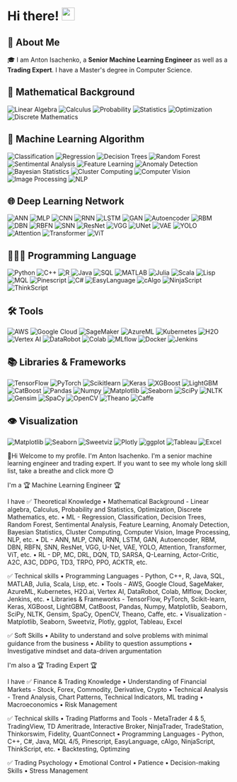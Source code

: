 # Hi there! <img src="https://media.giphy.com/media/hvRJCLFzcasrR4ia7z/giphy.gif" width="29px" height="29px">
 
## 🚀 About Me
 
🎓 I am Anton Isachenko, a **Senior Machine Learning Engineer** as well as a **Trading Expert**. I have a Master's degree in Computer Science.

## 🧮 Mathematical Background
![Linear Algebra](https://img.shields.io/badge/Linear%20Algebra-394761?style=for-the-badge)
![Calculus](https://img.shields.io/badge/Calculus-394761?style=for-the-badge)
![Probability](https://img.shields.io/badge/Probability-394761?style=for-the-badge)
![Statistics](https://img.shields.io/badge/Statistics-394761?style=for-the-badge)
![Optimization](https://img.shields.io/badge/Optimization-394761?style=for-the-badge)
![Discrete Mathematics](https://img.shields.io/badge/Discrete%20Mathematics-394761?style=for-the-badge)

## 🤖 Machine Learning Algorithm
![Classification](https://img.shields.io/badge/Classification-394761?style=for-the-badge)
![Regression](https://img.shields.io/badge/Regression-394761?style=for-the-badge)
![Decision Trees](https://img.shields.io/badge/Decision%20Trees-394761?style=for-the-badge)
![Random Forest](https://img.shields.io/badge/Random%20Forest-394761?style=for-the-badge)
![Sentimental Analysis](https://img.shields.io/badge/Sentimental%20Analysis-394761?style=for-the-badge)
![Feature Learning](https://img.shields.io/badge/Feature%20Learning-394761?style=for-the-badge)
![Anomaly Detection](https://img.shields.io/badge/Anomaly%20Detection-394761?style=for-the-badge)
![Bayesian Statistics](https://img.shields.io/badge/Bayesian%20Statistics-394761?style=for-the-badge)
![Cluster Computing](https://img.shields.io/badge/Cluster%20Computing-394761?style=for-the-badge)
![Computer Vision](https://img.shields.io/badge/Computer%20Vision-394761?style=for-the-badge)
![Image Processing](https://img.shields.io/badge/Image%20Processing-394761?style=for-the-badge)
![NLP](https://img.shields.io/badge/NLP-394761?style=for-the-badge)

## 🌐 Deep Learning Network
![ANN](https://img.shields.io/badge/ANN-394761?style=for-the-badge)
![MLP](https://img.shields.io/badge/MLP-394761?style=for-the-badge)
![CNN](https://img.shields.io/badge/CNN-394761?style=for-the-badge)
![RNN](https://img.shields.io/badge/RNN-394761?style=for-the-badge)
![LSTM](https://img.shields.io/badge/LSTM-394761?style=for-the-badge)
![GAN](https://img.shields.io/badge/GAN-394761?style=for-the-badge)
![Autoencoder](https://img.shields.io/badge/Autoencoder-394761?style=for-the-badge)
![RBM](https://img.shields.io/badge/RBM-394761?style=for-the-badge)
![DBN](https://img.shields.io/badge/DBN-394761?style=for-the-badge)
![RBFN](https://img.shields.io/badge/RBFN-394761?style=for-the-badge)
![SNN](https://img.shields.io/badge/SNN-394761?style=for-the-badge)
![ResNet](https://img.shields.io/badge/ResNet-394761?style=for-the-badge)
![VGG](https://img.shields.io/badge/VGG-394761?style=for-the-badge)
![UNet](https://img.shields.io/badge/UNet-394761?style=for-the-badge)
![VAE](https://img.shields.io/badge/VAE-394761?style=for-the-badge)
![YOLO](https://img.shields.io/badge/YOLO-394761?style=for-the-badge)
![Attention](https://img.shields.io/badge/Attention-394761?style=for-the-badge)
![Transformer](https://img.shields.io/badge/Transformer-394761?style=for-the-badge)
![ViT](https://img.shields.io/badge/ViT-394761?style=for-the-badge)

## 👨🏻‍💻 Programming Language
![Python](https://img.shields.io/badge/Python-394761?style=for-the-badge)
![C++](https://img.shields.io/badge/C++-00599C?style=for-the-badge)
![R](https://img.shields.io/badge/R-913A25?style=for-the-badge)
![Java](https://img.shields.io/badge/Java-C70D2C?style=for-the-badge)
![SQL](https://img.shields.io/badge/SQL-368CCB?style=for-the-badge)
![MATLAB](https://img.shields.io/badge/MATLAB-248653?style=for-the-badge)
![Julia](https://img.shields.io/badge/Julia-765314?style=for-the-badge)
![Scala](https://img.shields.io/badge/Scala-248653?style=for-the-badge)
![Lisp](https://img.shields.io/badge/Lisp-732468?style=for-the-badge)
![MQL](https://img.shields.io/badge/MQL-732468?style=for-the-badge)
![Pinescript](https://img.shields.io/badge/Pinescript-732468?style=for-the-badge)
![C#](https://img.shields.io/badge/C#-732468?style=for-the-badge)
![EasyLanguage](https://img.shields.io/badge/EasyLanguage-732468?style=for-the-badge)
![cAlgo](https://img.shields.io/badge/cAlgo-732468?style=for-the-badge)
![NinjaScript](https://img.shields.io/badge/NinjaScript-732468?style=for-the-badge)
![ThinkScript](https://img.shields.io/badge/ThinkScript-732468?style=for-the-badge)

## 🛠️ Tools
![AWS](https://img.shields.io/badge/AWS-486731?style=for-the-badge)
![Google Cloud](https://img.shields.io/badge/Google%20Cloud-e59341?style=for-the-badge)
![SageMaker](https://img.shields.io/badge/SageMaker-486731?style=for-the-badge)
![AzureML](https://img.shields.io/badge/AzureML-a54833?style=for-the-badge)
![Kubernetes](https://img.shields.io/badge/Kubernets-b572cd?style=for-the-badge)
![H2O](https://img.shields.io/badge/H2O-3977e1?style=for-the-badge)
![Vertex AI](https://img.shields.io/badge/Vertex%20AI-486731?style=for-the-badge)
![DataRobot](https://img.shields.io/badge/DataRobot-778655?style=for-the-badge)
![Colab](https://img.shields.io/badge/Colab-486731?style=for-the-badge)
![MLflow](https://img.shields.io/badge/MLflow-486731?style=for-the-badge)
![Docker](https://img.shields.io/badge/Docker-486731?style=for-the-badge)
![Jenkins](https://img.shields.io/badge/Jenkins-486731?style=for-the-badge)

## 📚 Libraries & Frameworks
![TensorFlow](https://img.shields.io/badge/TensorFlow-486731?style=for-the-badge)
![PyTorch](https://img.shields.io/badge/PyTorch-486731?style=for-the-badge)
![Scikitlearn](https://img.shields.io/badge/Scikitlearn-486731?style=for-the-badge)
![Keras](https://img.shields.io/badge/Keras-486731?style=for-the-badge)
![XGBoost](https://img.shields.io/badge/XGBoost-486731?style=for-the-badge)
![LightGBM](https://img.shields.io/badge/LightGBM-486731?style=for-the-badge)
![CatBoost](https://img.shields.io/badge/CatBoost-486731?style=for-the-badge)
![Pandas](https://img.shields.io/badge/Pandas-486731?style=for-the-badge)
![Numpy](https://img.shields.io/badge/Numpy-486731?style=for-the-badge)
![Matplotlib](https://img.shields.io/badge/Matplotlib-486731?style=for-the-badge)
![Seaborn](https://img.shields.io/badge/Seaborn-486731?style=for-the-badge)
![SciPy](https://img.shields.io/badge/SciPy-486731?style=for-the-badge)
![NLTK](https://img.shields.io/badge/NLTK-486731?style=for-the-badge)
![Gensim](https://img.shields.io/badge/Gensim-486731?style=for-the-badge)
![SpaCy](https://img.shields.io/badge/SpaCy-486731?style=for-the-badge)
![OpenCV](https://img.shields.io/badge/OpenCV-486731?style=for-the-badge)
![Theano](https://img.shields.io/badge/Theano-486731?style=for-the-badge)
![Caffe](https://img.shields.io/badge/Caffe-486731?style=for-the-badge)

## 👁️ Visualization
![Matplotlib](https://img.shields.io/badge/Matplotlib-486731?style=for-the-badge)
![Seaborn](https://img.shields.io/badge/Seaborn-486731?style=for-the-badge)
![Sweetviz](https://img.shields.io/badge/Sweetviz-486731?style=for-the-badge)
![Plotly](https://img.shields.io/badge/Plotly-486731?style=for-the-badge)
![ggplot](https://img.shields.io/badge/ggplot-486731?style=for-the-badge)
![Tableau](https://img.shields.io/badge/Tableau-486731?style=for-the-badge)
![Excel](https://img.shields.io/badge/Excel-486731?style=for-the-badge)

👋Hi
Welcome to my profile.
I'm Anton Isachenko.
I'm a senior machine learning engineer and trading expert.
If you want to see my whole long skill list, take a breathe and click more 😊
 
I'm a
🏆 Machine Learning Engineer 🏆
 
I have
✅ Theoretical Knowledge
	• Mathematical Background - Linear algebra, Calculus, Probability and Statistics, Optimization, Discrete Mathematics, etc.
	• ML - Regression, Classification, Decision Trees, Random Forest, Sentimental Analysis, Feature Learning, Anomaly Detection, Bayesian Statistics, Cluster Computing, Computer Vision, Image Processing, NLP, etc.
	• DL - ANN, MLP, CNN, RNN, LSTM, GAN, Autoencoder, RBM, DBN, RBFN, SNN, ResNet, VGG, U-Net, VAE, YOLO, Attention, Transformer, ViT, etc.
	• RL - DP, MC, DRL, DQN, TD, SARSA, Q-Learning, Actor-Critic, A2C, A3C, DDPG, TD3, TRPO, PPO, ACKTR, etc.
 
✅ Technical skills
	• Programming Languages - Python, C++, R, Java, SQL, MATLAB, Julia, Scala, Lisp, etc.
	• Tools - AWS, Google Cloud, SageMaker, AzureML, Kubernetes, H2O.ai, Vertex AI, DataRobot, Colab, Mlflow, Docker, Jenkins, etc.
	• Libraries & Frameworks - TensorFlow, PyTorch, Scikit-learn, Keras, XGBoost, LightGBM, CatBoost, Pandas, Numpy, Matplotlib, Seaborn, SciPy, NLTK, Gensim, SpaCy, OpenCV, Theano, Caffe, etc.
	• Visualization - Matplotlib, Seaborn, Sweetviz, Plotly, ggplot, Tableau, Excel
 
✅ Soft Skills
	• Ability to understand and solve problems with minimal guidance from the business
	• Ability to question assumptions
	• Investigative mindset and data-driven argumentation
 
I'm also a
🏆 Trading Expert 🏆
 
I have
✅ Finance & Trading Knowledge
	• Understanding of Financial Markets - Stock, Forex, Commodity, Derivative, Crypto
	• Technical Analysis - Trend Analysis, Chart Patterns, Technical Indicators, ML trading
	• Macroeconomics
	• Risk Management
 
✅ Technical skills
	• Trading Platforms and Tools - MetaTrader 4 & 5, TradingView, TD Ameritrade, Interactive Broker, NinjaTrader, TradeStation, Thinkorswim, Fidelity, QuantConnect
	• Programming Languages - Python, C++, C#, Java, MQL 4/5, Pinescript, EasyLanguage, cAlgo, NinjaScript, ThinkScript, etc.
	• Backtesting, Optimzing
	
✅ Trading Psychology
	• Emotional Control
	• Patience
	• Decision-making Skills
	• Stress Management

